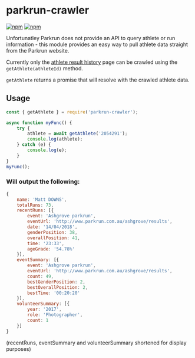 # parkrun-crawler
[![npm](https://img.shields.io/npm/dm/parkrun-crawler.svg)](https://www.npmjs.com/package/parkrun-crawler)
[![npm](https://img.shields.io/npm/v/parkrun-crawler.svg)](https://www.npmjs.com/package/parkrun-crawler)

Unfortunatley Parkrun does not provide an API to query athlete or run information - this module provides an easy way to pull athlete data straight from the Parkrun website.

Currently only the [athlete result history](http://www.parkrun.com.au/results/athleteresultshistory/?athleteNumber=2054291) page can be crawled using the `getAthlete(athleteId)` method.

`getAthlete` returns a promise that will resolve with the crawled athlete data. 

## Usage
```js
const { getAthlete } = require('parkrun-crawler');

async function myFunc() {
    try {
        athlete = await getAthlete('2054291');
        console.log(athlete);
    } catch (e) {
        console.log(e);
    }
}
myFunc();
```
### Will output the following: 
```js
{
    name: 'Matt DOWNS',
    totalRuns: 73,
    recentRuns: [{
        event: 'Ashgrove parkrun',
        eventUrl: 'http://www.parkrun.com.au/ashgrove/results',
        date: '14/04/2018',
        genderPosition: 38,
        overallPosition: 41,
        time: '23:33',
        ageGrade: '54.78%'
    }],
    eventSummary: [{
        event: 'Ashgrove parkrun',
        eventUrl: 'http://www.parkrun.com.au/ashgrove/results',
        count: 49,
        bestGenderPosition: 2,
        bestOverallPosition: 2,
        bestTime: '00:20:20'
    }],
    volunteerSummary: [{
        year: '2017',
        role: 'Photographer',
        count: 1
    }]
}
```
(recentRuns, eventSummary and volunteerSummary shortened for display purposes)